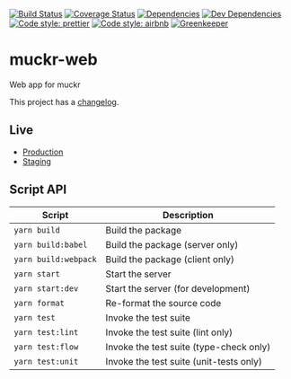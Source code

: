 [![Build Status](https://img.shields.io/travis/cjolowicz/muckr-web.svg?style=flat-square)](https://travis-ci.org/cjolowicz/muckr-web)
[![Coverage Status](https://img.shields.io/coveralls/cjolowicz/muckr-web.svg?style=flat-square)](https://coveralls.io/github/cjolowicz/muckr-web?branch=master)
[![Dependencies](https://img.shields.io/david/cjolowicz/muckr-web.svg?style=flat-square)](https://david-dm.org/cjolowicz/muckr-web)
[![Dev Dependencies](https://img.shields.io/david/dev/cjolowicz/muckr-web.svg?style=flat-square)](https://david-dm.org/cjolowicz/muckr-web?type=dev)
[![Code style: prettier](https://img.shields.io/badge/code_style-prettier-ff69b4.svg?style=flat-square)](https://github.com/prettier/prettier)
[![Code style: airbnb](https://img.shields.io/badge/code%20style-airbnb-brightgreen.svg?style=flat-square)](https://github.com/airbnb/javascript)
[![Greenkeeper](https://badges.greenkeeper.io/cjolowicz/muckr-web.svg?style=flat-square)](https://greenkeeper.io/)

# muckr-web
Web app for muckr

This project has a [changelog](CHANGELOG.md).

## Live

- [Production](http://muckr-web-production.herokuapp.com)
- [Staging](http://muckr-web-staging.herokuapp.com)

## Script API

| Script | Description |
| --- | --- |
| `yarn build` | Build the package |
| `yarn build:babel` | Build the package (server only) |
| `yarn build:webpack` | Build the package (client only) |
| `yarn start` | Start the server |
| `yarn start:dev` | Start the server (for development) |
| `yarn format` | Re-format the source code |
| `yarn test` | Invoke the test suite |
| `yarn test:lint` | Invoke the test suite (lint only) |
| `yarn test:flow` | Invoke the test suite (type-check only) |
| `yarn test:unit` | Invoke the test suite (unit-tests only) |
